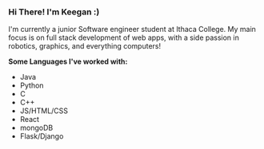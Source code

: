 ### Hi There! I'm Keegan :)


I'm currently a junior Software engineer student at Ithaca College. My main focus is on full stack development of web apps, with a side passion in robotics, graphics, and everything computers!

<b>Some Languages I've worked with:</b>
- Java
- Python
- C
- C++
- JS/HTML/CSS
- React
- mongoDB
- Flask/Django


